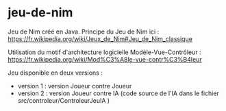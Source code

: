 # jeu-de-nim
Jeu de Nim créé en Java. Principe du Jeu de Nim ici : https://fr.wikipedia.org/wiki/Jeux_de_Nim#Jeu_de_Nim_classique

Utilisation du motif d'architecture logicielle Modèle-Vue-Contrôleur : https://fr.wikipedia.org/wiki/Mod%C3%A8le-vue-contr%C3%B4leur

Jeu disponible en deux versions :
 - version 1 : version Joueur contre Joueur
 - version 2 : version Joueur contre IA (code source de l'IA dans le fichier src/controleur/ControleurJeuIA )

